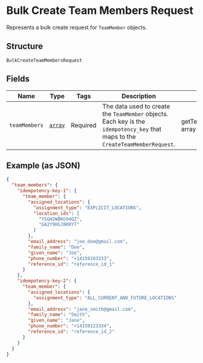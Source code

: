 
# Bulk Create Team Members Request

Represents a bulk create request for `TeamMember` objects.

## Structure

`BulkCreateTeamMembersRequest`

## Fields

| Name | Type | Tags | Description | Getter | Setter |
|  --- | --- | --- | --- | --- | --- |
| `teamMembers` | [`array`](/doc/models/create-team-member-request.md) | Required | The data used to create the `TeamMember` objects. Each key is the `idempotency_key` that maps to the `CreateTeamMemberRequest`. | getTeamMembers(): array | setTeamMembers(array teamMembers): void |

## Example (as JSON)

```json
{
  "team_members": {
    "idempotency-key-1": {
      "team_member": {
        "assigned_locations": {
          "assignment_type": "EXPLICIT_LOCATIONS",
          "location_ids": [
            "YSGH2WBKG94QZ",
            "GA2Y9HSJ8KRYT"
          ]
        },
        "email_address": "joe_doe@gmail.com",
        "family_name": "Doe",
        "given_name": "Joe",
        "phone_number": "+14159283333",
        "reference_id": "reference_id_1"
      }
    },
    "idempotency-key-2": {
      "team_member": {
        "assigned_locations": {
          "assignment_type": "ALL_CURRENT_AND_FUTURE_LOCATIONS"
        },
        "email_address": "jane_smith@gmail.com",
        "family_name": "Smith",
        "given_name": "Jane",
        "phone_number": "+14159223334",
        "reference_id": "reference_id_2"
      }
    }
  }
}
```


